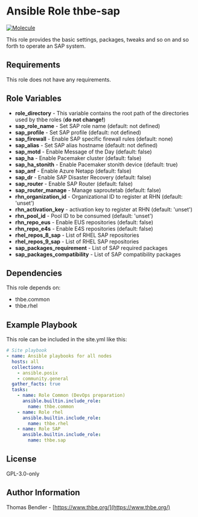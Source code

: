 # Ansible Role thbe-sap

[![Molecule](https://github.com/thbe/ansible-role-sap/actions/workflows/molecule.yml/badge.svg)](https://github.com/thbe/ansible-role-sap/actions/workflows/molecule.yml)

This role provides the basic settings, packages, tweaks and so on and so forth to operate an SAP system.

## Requirements

This role does not have any requirements.

## Role Variables

* **role_directory** - This variable contains the root path of the directories used by thbe roles (**do not change!**)
* **sap_role_name** - Set SAP role name (default: not defined)
* **sap_profile** - Set SAP profile (default: not defined)
* **sap_firewall** - Enable SAP specific firewall rules (default: none)
* **sap_alias** - Set SAP alias hostname (default: not defined)
* **sap_motd** - Enable Message of the Day (default: false)
* **sap_ha** - Enable Pacemaker cluster (default: false)
* **sap_ha_stonith** - Enable Pacemaker stonith device (default: true)
* **sap_anf** - Enable Azure Netapp (default: false)
* **sap_dr** - Enable SAP Disaster Recovery (default: false)
* **sap_router** - Enable SAP Router (default: false)
* **sap_router_manage** - Manage saproutetab (default: false)
* **rhn_organization_id** - Organizational ID to register at RHN (default: 'unset')
* **rhn_activation_key** - activation key to register at RHN (default: 'unset')
* **rhn_pool_id** - Pool ID to be consumed (default: 'unset')
* **rhn_repo_eus** - Enable EUS repositories (default: false)
* **rhn_repo_e4s** - Enable E4S repositories (default: false)
* **rhel_repos_8_sap** - List of RHEL SAP repositories
* **rhel_repos_9_sap** - List of RHEL SAP repositories
* **sap_packages_requirement** - List of SAP required packages
* **sap_packages_compatibility** - List of SAP compatibility packages

## Dependencies

This role depends on:

* thbe.common
* thbe.rhel

## Example Playbook

This role can be included in the site.yml like this:

```yaml
# Site playbook
- name: Ansible playbooks for all nodes
  hosts: all
  collections:
    - ansible.posix
    - community.general
  gather_facts: true
  tasks:
    - name: Role Common (DevOps preparation)
      ansible.builtin.include_role:
        name: thbe.common
    - name: Role rhel
      ansible.builtin.include_role:
        name: thbe.rhel
    - name: Role SAP
      ansible.builtin.include_role:
        name: thbe.sap
```

## License

GPL-3.0-only

## Author Information

Thomas Bendler - [https://www.thbe.org/](https://www.thbe.org/)
